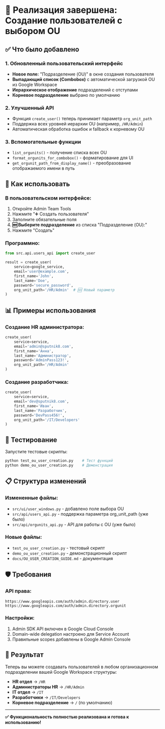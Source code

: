 # 🎉 Реализация завершена: Создание пользователей с выбором OU

## ✅ Что было добавлено

### 1. Обновленный пользовательский интерфейс
- **Новое поле:** "Подразделение (OU)" в окне создания пользователя
- **Выпадающий список (Combobox)** с автоматической загрузкой OU из Google Workspace
- **Иерархическое отображение** подразделений с отступами
- **Корневое подразделение** выбрано по умолчанию

### 2. Улучшенный API
- Функция `create_user()` теперь принимает параметр `org_unit_path`
- Поддержка всех уровней иерархии OU (например, `/HR/Admin`)
- Автоматическая обработка ошибок и fallback к корневому OU

### 3. Вспомогательные функции
- `list_orgunits()` - получение списка всех OU
- `format_orgunits_for_combobox()` - форматирование для UI
- `get_orgunit_path_from_display_name()` - преобразование отображаемого имени в путь

## 🚀 Как использовать

### В пользовательском интерфейсе:
1. Откройте Admin Team Tools
2. Нажмите "➕ Создать пользователя"
3. Заполните обязательные поля
4. **🆕 Выберите подразделение** из списка "Подразделение (OU):"
5. Нажмите "Создать"

### Программно:
```python
from src.api.users_api import create_user

result = create_user(
    service=google_service,
    email='user@example.com',
    first_name='John',
    last_name='Doe',
    password='secure_password',
    org_unit_path='/HR/Admin'  # 🆕 Новый параметр
)
```

## 📊 Примеры использования

### Создание HR администратора:
```python
create_user(
    service=service,
    email='admin@sputnik8.com',
    first_name='Анна',
    last_name='Администратор',
    password='AdminPass123!',
    org_unit_path='/HR/Admin'
)
```

### Создание разработчика:
```python
create_user(
    service=service,
    email='dev@sputnik8.com',
    first_name='Иван',
    last_name='Разработчик',
    password='DevPass456!',
    org_unit_path='/IT/Developers'
)
```

## 🧪 Тестирование

Запустите тестовые скрипты:
```bash
python test_ou_user_creation.py    # Тест функций
python demo_ou_user_creation.py    # Демонстрация
```

## 📋 Структура изменений

### Измененные файлы:
- `src/ui/user_windows.py` - добавлено поле выбора OU
- `src/api/users_api.py` - поддержка параметра org_unit_path (уже было)
- `src/api/orgunits_api.py` - API для работы с OU (уже было)

### Новые файлы:
- `test_ou_user_creation.py` - тестовый скрипт
- `demo_ou_user_creation.py` - демонстрационный скрипт
- `docs/OU_USER_CREATION_GUIDE.md` - документация

## 🛡️ Требования

### API права:
```
https://www.googleapis.com/auth/admin.directory.user
https://www.googleapis.com/auth/admin.directory.orgunit
```

### Настройки:
1. Admin SDK API включен в Google Cloud Console
2. Domain-wide delegation настроено для Service Account
3. Правильные scopes добавлены в Google Admin Console

## 🎯 Результат

Теперь вы можете создавать пользователей в любом организационном подразделении вашей Google Workspace структуры:

- **HR отдел** → `/HR`
- **Администраторы HR** → `/HR/Admin`  
- **IT отдел** → `/IT`
- **Разработчики** → `/IT/Developers`
- **Корневое подразделение** → `/` (по умолчанию)

---

**✅ Функциональность полностью реализована и готова к использованию!**
